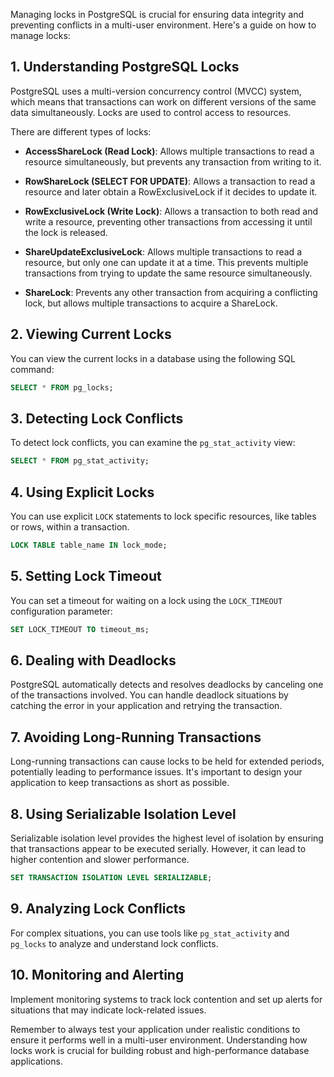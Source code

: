 Managing locks in PostgreSQL is crucial for ensuring data integrity and preventing conflicts in a multi-user environment. Here's a guide on how to manage locks:

## 1. **Understanding PostgreSQL Locks**

PostgreSQL uses a multi-version concurrency control (MVCC) system, which means that transactions can work on different versions of the same data simultaneously. Locks are used to control access to resources.

There are different types of locks:

- **AccessShareLock (Read Lock)**: Allows multiple transactions to read a resource simultaneously, but prevents any transaction from writing to it.

- **RowShareLock (SELECT FOR UPDATE)**: Allows a transaction to read a resource and later obtain a RowExclusiveLock if it decides to update it.

- **RowExclusiveLock (Write Lock)**: Allows a transaction to both read and write a resource, preventing other transactions from accessing it until the lock is released.

- **ShareUpdateExclusiveLock**: Allows multiple transactions to read a resource, but only one can update it at a time. This prevents multiple transactions from trying to update the same resource simultaneously.

- **ShareLock**: Prevents any other transaction from acquiring a conflicting lock, but allows multiple transactions to acquire a ShareLock.

## 2. **Viewing Current Locks**

You can view the current locks in a database using the following SQL command:

```sql
SELECT * FROM pg_locks;
```

## 3. **Detecting Lock Conflicts**

To detect lock conflicts, you can examine the `pg_stat_activity` view:

```sql
SELECT * FROM pg_stat_activity;
```

## 4. **Using Explicit Locks**

You can use explicit `LOCK` statements to lock specific resources, like tables or rows, within a transaction.

```sql
LOCK TABLE table_name IN lock_mode;
```

## 5. **Setting Lock Timeout**

You can set a timeout for waiting on a lock using the `LOCK_TIMEOUT` configuration parameter:

```sql
SET LOCK_TIMEOUT TO timeout_ms;
```

## 6. **Dealing with Deadlocks**

PostgreSQL automatically detects and resolves deadlocks by canceling one of the transactions involved. You can handle deadlock situations by catching the error in your application and retrying the transaction.

## 7. **Avoiding Long-Running Transactions**

Long-running transactions can cause locks to be held for extended periods, potentially leading to performance issues. It's important to design your application to keep transactions as short as possible.

## 8. **Using Serializable Isolation Level**

Serializable isolation level provides the highest level of isolation by ensuring that transactions appear to be executed serially. However, it can lead to higher contention and slower performance.

```sql
SET TRANSACTION ISOLATION LEVEL SERIALIZABLE;
```

## 9. **Analyzing Lock Conflicts**

For complex situations, you can use tools like `pg_stat_activity` and `pg_locks` to analyze and understand lock conflicts.

## 10. **Monitoring and Alerting**

Implement monitoring systems to track lock contention and set up alerts for situations that may indicate lock-related issues.

Remember to always test your application under realistic conditions to ensure it performs well in a multi-user environment. Understanding how locks work is crucial for building robust and high-performance database applications.
